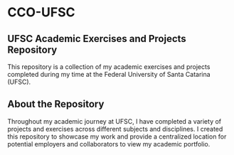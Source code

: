 # CCO-UFSC
## UFSC Academic Exercises and Projects Repository

This repository is a collection of my academic exercises and projects completed during my time at the Federal University of Santa Catarina (UFSC).

## About the Repository
Throughout my academic journey at UFSC, I have completed a variety of projects and exercises across different subjects and disciplines. I created this repository to showcase my work and provide a centralized location for potential employers and collaborators to view my academic portfolio.
